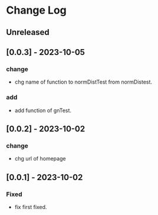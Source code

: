 # Change Log

## Unreleased

## [0.0.3] - 2023-10-05

### change
- chg name of function to normDistTest from normDistest.

### add
- add function of gnTest.

## [0.0.2] - 2023-10-02

### change
- chg url of homepage 

## [0.0.1] - 2023-10-02

### Fixed
- fix first fixed.

